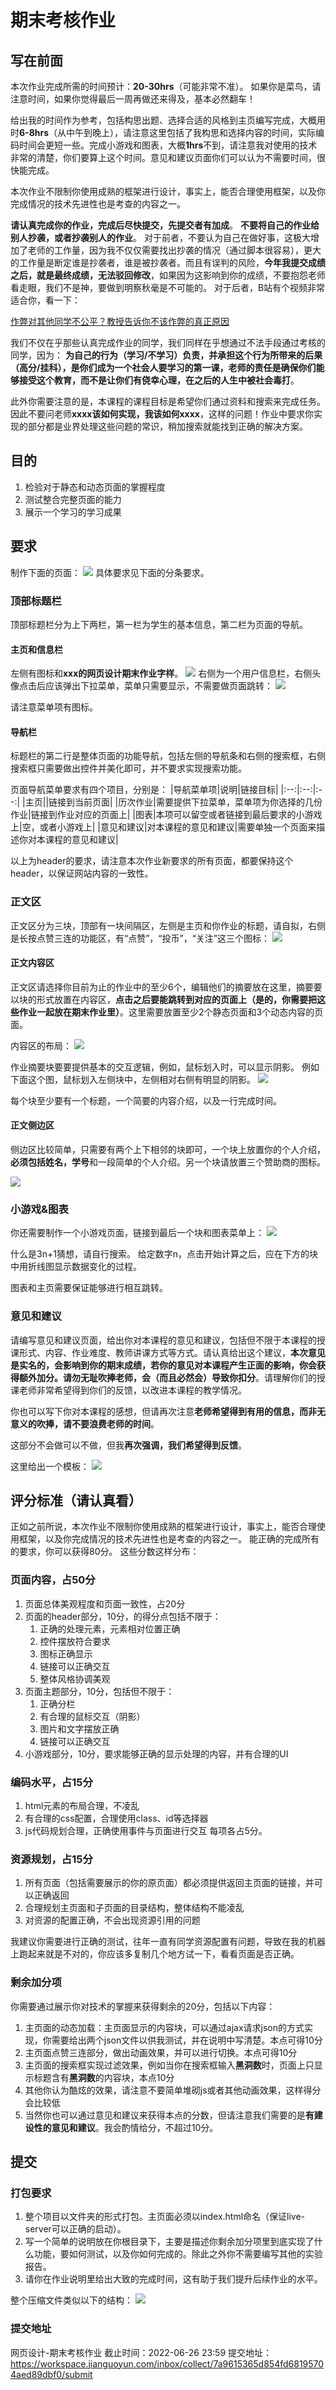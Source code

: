 # 期末考核作业

## 写在前面
本次作业完成所需的时间预计：**20-30hrs**（可能非常不准）。
如果你是菜鸟，请注意时间，如果你觉得最后一周再做还来得及，基本必然翻车！

给出我的时间作为参考，包括构思出题、选择合适的风格到主页编写完成，大概用时**6-8hrs**（从中午到晚上），请注意这里包括了我构思和选择内容的时间，实际编码时间会更短一些。完成小游戏和图表，大概**1hrs**不到，请注意我对使用的技术非常的清楚，你们要算上这个时间。意见和建议页面你们可以认为不需要时间，很快能完成。

本次作业不限制你使用成熟的框架进行设计，事实上，能否合理使用框架，以及你完成情况的技术先进性也是考查的内容之一。

**请认真完成你的作业，完成后尽快提交，先提交者有加成**。
**不要将自己的作业给别人抄袭，或者抄袭别人的作业**。
对于前者，不要认为自己在做好事，这极大增加了老师的工作量，因为我不仅仅需要找出抄袭的情况（通过脚本很容易），更大的工作量是断定谁是抄袭者，谁是被抄袭者。而且有误判的风险，**今年我提交成绩之后，就是最终成绩，无法驳回修改**，如果因为这影响到你的成绩，不要抱怨老师看走眼，我们不是神，要做到明察秋毫是不可能的。
对于后者，B站有个视频非常适合你，看一下：

[作弊对其他同学不公平？教授告诉你不该作弊的真正原因](https://www.bilibili.com/video/BV1n44y1T7qD)

我们不仅在乎那些认真完成作业的同学，我们同样在乎想通过不法手段通过考核的同学，因为：
**为自己的行为（学习/不学习）负责，并承担这个行为所带来的后果（高分/挂科），是你们成为一个社会人要学习的第一课，老师的责任是确保你们能够接受这个教育，而不是让你们有侥幸心理，在之后的人生中被社会毒打**。

此外你需要注意的是，本课程的课程目标是希望你们通过资料和搜索来完成任务。因此不要问老师**xxxx该如何实现，我该如何xxxx**，这样的问题！作业中要求你实现的部分都是业界处理这些问题的常识，稍加搜索就能找到正确的解决方案。

## 目的
1. 检验对于静态和动态页面的掌握程度
2. 测试整合完整页面的能力
3. 展示一个学习的学习成果

## 要求
制作下面的页面：
![](images/final.jpeg)
具体要求见下面的分条要求。

### 顶部标题栏
顶部标题栏分为上下两栏，第一栏为学生的基本信息，第二栏为页面的导航。

#### 主页和信息栏
左侧有图标和**xxx的网页设计期末作业字样**。
![](images/header-top-left.png)
右侧为一个用户信息栏，右侧头像点击后应该弹出下拉菜单，菜单只需要显示，不需要做页面跳转：
![](images/header-top-right.png)

请注意菜单项有图标。

#### 导航栏
标题栏的第二行是整体页面的功能导航，包括左侧的导航条和右侧的搜索框，右侧搜索框只需要做出控件并美化即可，并不要求实现搜索功能。

页面导航菜单要求有四个项目，分别是：
|导航菜单项|说明|链接目标|
|:--:|:--:|:--:|
|主页||链接到当前页面|
|历次作业|需要提供下拉菜单，菜单项为你选择的几份作业|链接到作业对应的页面上|
|图表|本项可以留空或者链接到最后要求的小游戏上|空，或者小游戏上|
|意见和建议|对本课程的意见和建议|需要单独一个页面来描述你对本课程的意见和建议|

以上为header的要求，请注意本次作业新要求的所有页面，都要保持这个header，以保证网站内容的一致性。

### 正文区

正文区分为三块，顶部有一块间隔区，左侧是主页和你作业的标题，请自拟，右侧是长按点赞三连的功能区，有“点赞”，“投币”，“关注”这三个图标：
![](images/content-top.png)

#### 正文内容区
正文区请选择你目前为止的作业中的至少6个，编辑他们的摘要放在这里，摘要要以块的形式放置在内容区，**点击之后要能跳转到对应的页面上（是的，你需要把这些作业一起放在期末作业里）**。这里需要放置至少2个静态页面和3个动态内容的页面。

内容区的布局：
![](images/content-main.png)

作业摘要块要要提供基本的交互逻辑，例如，鼠标划入时，可以显示阴影。
例如下面这个图，鼠标划入左侧块中，左侧相对右侧有明显的阴影。
![](images/content-block-shadow.png)

每个块至少要有一个标题，一个简要的内容介绍，以及一行完成时间。

#### 正文侧边区

侧边区比较简单，只需要有两个上下相邻的块即可，一个块上放置你的个人介绍，**必须包括姓名，学号**和一段简单的个人介绍。另一个块请放置三个赞助商的图标。

![](images/content-siderbar.png)

### 小游戏&图表

你还需要制作一个小游戏页面，链接到最后一个块和图表菜单上：
![](images/game-charts.png)

什么是3n+1猜想，请自行搜索。
给定数字n，点击开始计算之后，应在下方的块中用折线图显示数据变化的过程。

图表和主页需要保证能够进行相互跳转。

### 意见和建议

请编写意见和建议页面，给出你对本课程的意见和建议，包括但不限于本课程的授课形式、内容、作业难度、教师讲课方式等方式。请认真给出这个建议，**本次意见是实名的，会影响到你的期末成绩，若你的意见对本课程产生正面的影响，你会获得额外加分。请勿无耻吹捧老师，会（而且必然会）导致你扣分**。请理解你们的授课老师非常希望得到你们的反馈，以改进本课程的教学情况。

你也可以写下你对本课程的感想，但请再次注意**老师希望得到有用的信息，而非无意义的吹捧，请不要浪费老师的时间**。

这部分不会做可以不做，但我**再次强调，我们希望得到反馈**。

这里给出一个模板：
![](images/advises.png)

## 评分标准（请认真看）

正如之前所说，本次作业不限制你使用成熟的框架进行设计，事实上，能否合理使用框架，以及你完成情况的技术先进性也是考查的内容之一。
能正确的完成所有的要求，你可以获得80分。
这些分数这样分布：

### 页面内容，占50分

1. 页面总体美观程度和页面一致性，占20分
2. 页面的header部分，10分，的得分点包括不限于：
   1. 正确的处理元素，元素相对位置正确
   2. 控件摆放符合要求
   3. 图标正确显示
   4. 链接可以正确交互
   5. 整体风格协调美观
3. 页面主题部分，10分，包括但不限于：
   1. 正确分栏
   2. 有合理的鼠标交互（阴影）
   3. 图片和文字摆放正确
   4. 链接可以正确交互
5. 小游戏部分，10分，要求能够正确的显示处理的内容，并有合理的UI

### 编码水平，占15分
1. html元素的布局合理，不凌乱
2. 有合理的css配置，合理使用class、id等选择器
3. js代码规划合理，正确使用事件与页面进行交互
每项各占5分。

### 资源规划，占15分
1. 所有页面（包括需要展示的你的原页面）都必须提供返回主页面的链接，并可以正确返回
2. 合理规划主页面和子页面的目录结构，整体结构不能凌乱
3. 对资源的配置正确，不会出现资源引用的问题

我建议你需要进行正确的测试，往年一直有同学资源配置有问题，导致在我的机器上跑起来就是不对的，你应该多复制几个地方试一下，看看页面是否正确。

### 剩余加分项
你需要通过展示你对技术的掌握来获得剩余的20分，包括以下内容：

1. 主页面的动态加载：主页面显示的内容块，可以通过ajax请求json的方式实现，你需要给出两个json文件以供我测试，并在说明中写清楚。本点可得10分
2. 主页面点赞三连部分，做出动画效果，并可以进行切换。本点可得10分
3. 主页面的搜索框实现过滤效果，例如当你在搜索框输入**黑洞数**时，页面上只显示标题含有**黑洞数**的内容块，本点10分
4. 其他你认为酷炫的效果，请注意不要简单堆砌js或者其他动画效果，这样得分会比较低
5. 当然你也可以通过意见和建议来获得本点的分数，但请注意我们需要的是**有建设性的意见和建议**。我会酌情给分，不超过10分。

## 提交

### 打包要求
1. 整个项目以文件夹的形式打包。主页面必须以index.html命名（保证live-server可以正确的启动）。
2. 写一个简单的说明放在你根目录下，主要是描述你剩余加分项里到底实现了什么功能，要如何测试，以及你如何完成的。除此之外你不需要编写其他的实验报告。
3. 请你在作业说明里给出大致的完成时间，这有助于我们提升后续作业的水平。

整个压缩文件类似以下的结构：
![](images/packages.png)

### 提交地址
网页设计-期末考核作业
截止时间：2022-06-26 23:59
提交地址：https://workspace.jianguoyun.com/inbox/collect/7a9615365d854fd68195704aed89dbf0/submit
